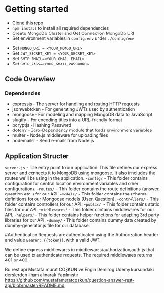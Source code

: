 # Getting started

- Clone this repo
- `npm install` to install all required dependencies
- Create MongoDb Cluster and Get Connection MongoDb URI
- Set environment variables in `config.env` under `./config/env`
* Set `MONGO_URI = <YOUR_MONGO_URI>`
* Set `JWT_SECRET_KEY = <YOUR_SECRET_KEY>`
* Set `SMTP_EMAIL=<YOUR_GMAIL_EMAIL>`
* Set `SMTP_PASS=<YOUR_GMAIL_PASSWORD>`

## Code Overwiew
### Dependencies
- expressjs - The server for handling and routing HTTP requests
- jsonwebtoken - For generating JWTs used by authentication
- mongoose - For modeling and mapping MongoDB data to JavaScript
- slugify - For encoding titles into a URL-friendly format
- bcryptjs - Hashing Password
- dotenv - Zero-Dependency module that loads environment variables
- multer - Node.js middleware for uploading files
- nodemailer - Send e-mails from Node.js
## Application Structer
`server.js` - The entry point to our application. This file defines our express server and connects it to MongoDB using mongoose. It also inncludes the routes we'll be using in the application.
-`config/` - This folder contains configuration for central location environment variables and other configurations.
-`routes/` - This folder contains the route definitions (answer, question etc. ) for our API.
-`models/` - This folder contains the schema definitions for our Mongoose models (User, Question).
-`controllers/` - This folder contains controllers for our API.
-`public/ `- This folder contains static files for our API.
-`middlewares/` - This folder contains middlewares for our API.
-`helpers/` - This folder contains helper functions for adapting 3rd party libraries for our API.
-`dummy/` - This folder contains dummy data created by dummy-generator.js file for our database.

#Authentication
Requests are authenticated using the Authorization header and value `Bearer: {{token}}`. with a valid JWT.<br>

We define express middlewares in middlewares/authorization/auth.js that can be used to authenticate requests. The required middlewares returns 401 or 403.

Bu rest api Mustafa murat COŞKUN ve Engin Demirog Udemy kursundaki derslerden ilham alınarak  Yapılmıştır 
https://github.com/mustafamuratcoskun/question-answer-rest-api/blob/master/README.md
